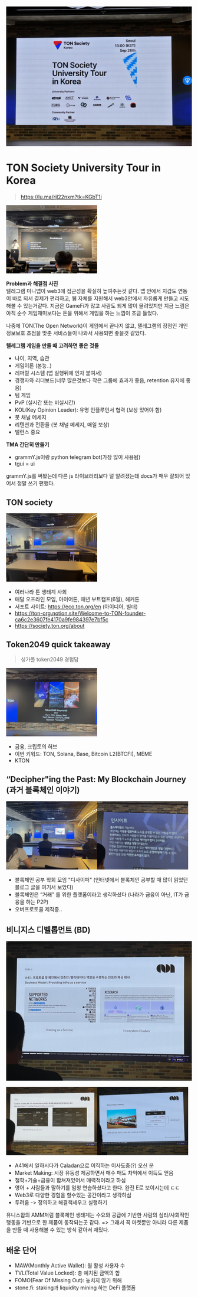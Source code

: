 ![alt text](image.png)


# TON Society University Tour in Korea
> https://lu.ma/rjl22nxm?tk=KGbT1i

<img src="KakaoTalk_20241006_224932705.jpg" width="49%">

**Problem과 해결점 사진**  
텔레그램 미니앱이 web3에 접근성을 확실히 높여주는것 같다. 앱 안에서 지갑도 연동이 바로 되서 결제가 편리하고, 웹 자체를 지원해서 web3안에서 자유롭게 만들고 시도해볼 수 있는거같다. 지금은 GameFi가 많고 사람도 되게 많이 몰려있지만 지금 느낌은 아직 순수 게임재미보다는 돈을 위해서 게임을 하는 느낌이 조금 들었다.

나중에 TON(The Open Network)이 게임에서 끝나지 않고, 텔레그램의 장점인 개인정보보호 초점을 맞춘 서비스들이 나와서 사용되면 좋을것 같았다.



**텔레그램 게임을 만들 때 고려하면 좋은 것들**  
- 나이, 지역, 습관
- 게임이론 (본능..)
- 레퍼럴 시스템 (앱 실행뒤에 인자 붙여서)
- 경쟁자와 리더보드(너무 많은것보다 작은 그룹에 효과가 좋음, retention 유지에 좋음)
- 팀 게임
- PvP (실시간 또는 비실시간)
- KOL(Key Opinion Leader): 유명 인플루언서 협력 (보상 있어야 함)
- 봇 채널 메세지
- 리텐션과 전환율 (봇 채널 메세지, 매일 보상)
- 밸런스 중요

**TMA 간단히 만들기**  
- grammY.js이랑 python telegram bot(가장 많이 사용됨)
- tgui = ui 

grammY.js를 써봤는데 다른 js 라이브러리보다 덜 알려졌는데 docs가 매우 잘되어 있어서 정말 쓰기 편했다.


## TON society
<img src="KakaoTalk_20241006_224932705_07.jpg" width="49%">

- 여러나라 톤 생태계 사회
- 매달 오프라인 모임, 아이어톤, 매년 부트캠프(6월), 해커톤 
- 서포트 사이트: https://eco.ton.org/en (아이디어, 빌더)
- https://ton-org.notion.site/Welcome-to-TON-founder-ca6c2e3607fe4170a9fe984397e7bf5c
- https://society.ton.org/about



## Token2049 quick takeaway
> 싱가폴 token2049 경험담

<img src="KakaoTalk_20241006_224932705_09.jpg" width="49%">

- 금융, 크립토의 허브
- 이번 키워드: TON, Solana, Base, Bitcoin L2(BTCFI), MEME
- KTON 


## “Decipher"ing the Past: My Blockchain Journey (과거 블록체인 이야기)

<img src="KakaoTalk_20241006_224932705_12.jpg" width="49%"><img src="KakaoTalk_20241006_224932705_15.jpg" width="49%">

- 블록체인 공부 학회 모임 "디사이퍼" (인터넷에서 블록체인 공부할 때 많이 읽었던 블로그 글을 여기서 보았다)
- 블록체인은 “거래” 를 위한 플랫폼이라고 생각하셨다 (나라가 금융이 아닌, IT가 금융을 하는 P2P)
- 오버프로토콜 제작중..



## 비니지스 디벨롭먼트 (BD)

![alt text](KakaoTalk_20241006_224932705_16.jpg)

<img src="KakaoTalk_20241006_224932705_17.jpg" width="49%"><img src="KakaoTalk_20241006_224932705_18.jpg" width="49%">

- A41에서 일하시다가 Caladan으로 이직하는 이사도중(?) 오신 분
- Market Making: 시장 유동성 제공하면서 매수 매도 차익에서 이득도 얻음
- 철학+기술+금융이 합쳐져있어서 매력적이라고 하심
- 영어 + 사람들과 말하기를 엄청 연습하셨다고 한다. 완전 E로 보이시는데 ㄷㄷ
- Web3로 다양한 경험을 할수있는 공간이라고 생각하심
- 두려움 -> 정의하고 해결책세우고 실행하기

유니스왑의 AMM처럼 블록체인 생태계는 수요와 공급에 기반한 사람의 심리/사회적인 행동을 기반으로 한 제품이 동작되는곳 같다. => 그래서 꼭 마켓뿐만 아니라 다른 제품을 만들 때 사용해볼 수 있는 방식 같아서 재밌다.


## 배운 단어
- MAW(Monthly Active Wallet): 월 활성 사용자 수
- TVL(Total Value Locked): 총 예치된 금액의 합
- FOMO(Fear Of Missing Out): 놓치지 않기 위해
- stone.fi: staking과 liquidity mining 하는 DeFi 플랫폼